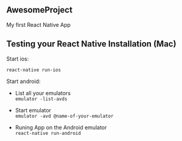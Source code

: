 ## AwesomeProject

My first React Native App

## Testing your React Native Installation (Mac)

Start ios: 

 `react-native run-ios`

Start android: 

 - List all your emulators  
 	`emulator -list-avds`
 	
 - Start emulator	
 	`emulator -avd @name-of-your-emulator`
 	
 - Runing App on the Android emulator   
	`react-native run-android`